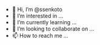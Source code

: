 - 👋 Hi, I’m @ssenkoto
- 👀 I’m interested in ...
- 🌱 I’m currently learning ...
- 💞️ I’m looking to collaborate on ...
- 📫 How to reach me ...

<!---
ssenkoto/ssenkoto is a ✨ special ✨ repository because its `README.md` (this file) appears on your GitHub profile.
You can click the Preview link to take a look at your changes.
--->
